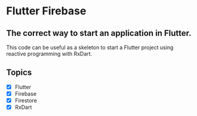 # Flutter Firebase

## The correct way to start an application in Flutter.

This code can be useful as a skeleton to start a Flutter project using reactive programming with RxDart.

## Topics

- [X] Flutter
- [X] Firebase
- [X] Firestore
- [X] RxDart
